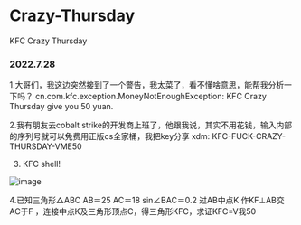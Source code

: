 # Crazy-Thursday
KFC Crazy Thursday 

### 2022.7.28
1.大哥们，我这边突然接到了一个警告，我太菜了，看不懂啥意思，能帮我分析一下吗？
cn.com.kfc.exception.MoneyNotEnoughException: KFC Crazy Thursday give you 50 yuan.

2.我有朋友去cobalt strike的开发商上班了，他跟我说，其实不用花钱，输入内部的序列号就可以免费用正版cs全家桶，我把key分享
xdm: KFC-FUCK-CRAZY-THURSDAY-VME50

3. KFC shell!

![image](https://user-images.githubusercontent.com/41940481/181402277-49639637-a71b-4d5b-8411-e72af8f07156.png)

4.已知三角形△ABC  AB＝25   AC＝18    sin∠BAC＝0.2 过AB中点K 作KF⊥AB交AC于F ，连接中点K及三角形顶点C，得三角形KFC，求证KFC=V我50

